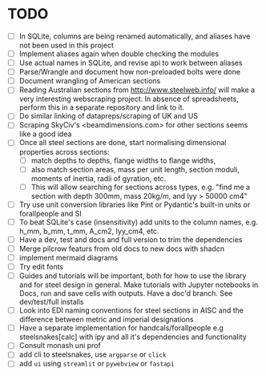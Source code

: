 # TODO

- [ ] In SQLite, columns are being renamed automatically, and aliases have not been used in this project
- [ ] Implement aliases again when double checking the modules
- [ ] Use actual names in SQLite, and revise api to work between aliases
- [ ] Parse/Wrangle and document how non-preloaded bolts were done
- [ ] Document wrangling of American sections
- [ ] Reading Australian sections from <http://www.steelweb.info/> will make a very interesting webscraping project. In absence of spreadsheets, perform this in a separate repository and link to it.
- [ ] Do similar linking of datapreps/scraping of UK and US
- [ ] Scraping SkyCiv's <beamdimensions.com> for other sections seems like a good idea
- [ ] Once all steel sections are done, start normalising dimensional properties across sections:
  - [ ] match depths to depths, flange widths to flange widths,
  - [ ] also match section areas, mass per unit length, section moduli, moments of inertia, radii of gyration, etc.
  - [ ] This will allow searching for sections across types, e.g. "find me a section with depth 300mm, mass 20kg/m, and Iyy > 50000 cm4"
- [ ] Try use unit conversion libraries like Pint or Pydantic's built-in units or forallpeople and SI
- [ ] To beat SQLite's case (insensitivity) add units to the column names, e.g. h_mm, b_mm, t_mm, A_cm2, Iyy_cm4, etc.
- [ ] Have a dev, test and docs and full version to trim the dependencies
- [ ] Merge pilcrow featurs from old docs to new docs with shadcn
- [ ] implement mermaid diagrams
- [ ] Try edit fonts
- [ ] Guides and tutorials will be important, both for how to use the library and for steel design in general. Make tutorials with Jupyter notebooks in Docs, run and save cells with outputs. Have a doc'd branch. See dev/test/full installs
- [ ] Look into EDI naming conventions for steel sections in AISC and the difference between metric and imperial designations
- [ ] Have a separate implementation for handcals/forallpeople e.g steelsnakes[calc] with ipy and all it's dependencies and functionality
- [ ] Consult monash uni prof
- [ ] add cli to steelsnakes, use `argparse` or `click`
- [ ] add `ui` using `streamlit` or `pywebview` or `fastapi`